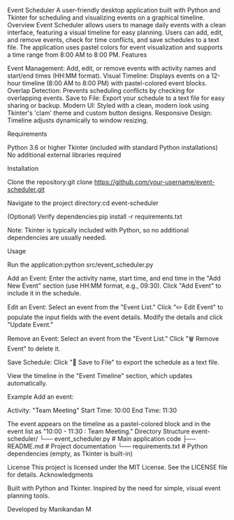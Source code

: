 Event Scheduler
A user-friendly desktop application built with Python and Tkinter for scheduling and visualizing events on a graphical timeline.
Overview
Event Scheduler allows users to manage daily events with a clean interface, featuring a visual timeline for easy planning. Users can add, edit, and remove events, check for time conflicts, and save schedules to a text file. The application uses pastel colors for event visualization and supports a time range from 8:00 AM to 8:00 PM.
Features

Event Management: Add, edit, or remove events with activity names and start/end times (HH:MM format).
Visual Timeline: Displays events on a 12-hour timeline (8:00 AM to 8:00 PM) with pastel-colored event blocks.
Overlap Detection: Prevents scheduling conflicts by checking for overlapping events.
Save to File: Export your schedule to a text file for easy sharing or backup.
Modern UI: Styled with a clean, modern look using Tkinter's 'clam' theme and custom button designs.
Responsive Design: Timeline adjusts dynamically to window resizing.

Requirements

Python 3.6 or higher
Tkinter (included with standard Python installations)
No additional external libraries required

Installation

Clone the repository:git clone https://github.com/your-username/event-scheduler.git


Navigate to the project directory:cd event-scheduler


(Optional) Verify dependencies:pip install -r requirements.txt

Note: Tkinter is typically included with Python, so no additional dependencies are usually needed.

Usage

Run the application:python src/event_scheduler.py


Add an Event:
Enter the activity name, start time, and end time in the "Add New Event" section (use HH:MM format, e.g., 09:30).
Click "Add Event" to include it in the schedule.


Edit an Event:
Select an event from the "Event List."
Click "✏️ Edit Event" to populate the input fields with the event details.
Modify the details and click "Update Event."


Remove an Event:
Select an event from the "Event List."
Click "🗑️ Remove Event" to delete it.


Save Schedule:
Click "💾 Save to File" to export the schedule as a text file.


View the timeline in the "Event Timeline" section, which updates automatically.

Example
Add an event:

Activity: "Team Meeting"
Start Time: 10:00
End Time: 11:30

The event appears on the timeline as a pastel-colored block and in the event list as "10:00 - 11:30 : Team Meeting."
Directory Structure
event-scheduler/
└── event_scheduler.py  # Main application code
├── README.md              # Project documentation
└── requirements.txt       # Python dependencies (empty, as Tkinter is built-in)

License
This project is licensed under the MIT License. See the LICENSE file for details.
Acknowledgments

Built with Python and Tkinter.
Inspired by the need for simple, visual event planning tools.

Developed by Manikandan M
